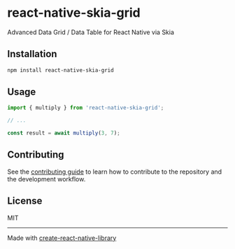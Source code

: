 # react-native-skia-grid

Advanced Data Grid / Data Table for React Native via Skia

## Installation

```sh
npm install react-native-skia-grid
```

## Usage

```js
import { multiply } from 'react-native-skia-grid';

// ...

const result = await multiply(3, 7);
```

## Contributing

See the [contributing guide](CONTRIBUTING.md) to learn how to contribute to the repository and the development workflow.

## License

MIT

---

Made with [create-react-native-library](https://github.com/callstack/react-native-builder-bob)
